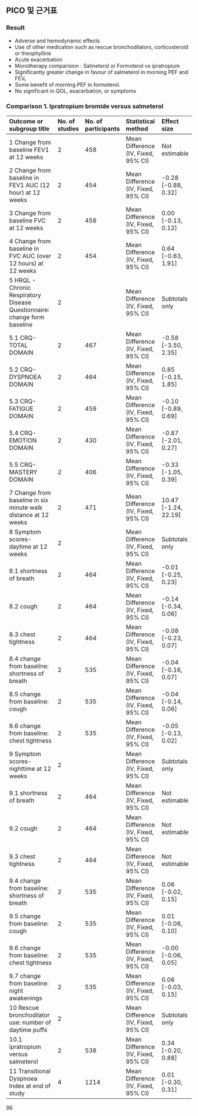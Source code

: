 ## PICO 및 근거표

### Result
- Adverse and hemodynamic effects
- Use of other medication such as rescue bronchodilators, corticosteroid or theophylline
- Acute exacerbation
- Monotherapy comparision : Salmeterol or Formoterol vs ipratropium
- Significantly greater change in favour of salmeterol in morning PEF and FEV₁
- Some benefit of morning PEF in formoterol.
- No significant in QOL, exacerbation, or symptoms

### Comparison 1. Ipratropium bromide versus salmeterol

| Outcome or subgroup title                                  | No. of studies | No. of participants | Statistical method              | Effect size         |
| :--------------------------------------------------------- | :------------- | :------------------ | :------------------------------ | :------------------ |
| 1 Change from baseline FEV1 at 12 weeks                    | 2              | 458                 | Mean Difference (IV, Fixed, 95% CI) | Not estimable       |
| 2 Change from baseline in FEV1 AUC (12 hour) at 12 weeks   | 2              | 454                 | Mean Difference (IV, Fixed, 95% CI) | -0.28 [-0.88, 0.32] |
| 3 Change from baseline FVC at 12 weeks                     | 2              | 458                 | Mean Difference (IV, Fixed, 95% CI) | 0.00 [-0.13, 0.12]  |
| 4 Change from baseline in FVC AUC (over 12 hours) at 12 weeks | 2              | 454                 | Mean Difference (IV, Fixed, 95% CI) | 0.64 [-0.63, 1.91]  |
| 5 HRQL - Chronic Respiratory Disease Questionnaire: change form baseline | 2              |                     | Mean Difference (IV, Fixed, 95% CI) | Subtotals only      |
| 5.1 CRQ- TOTAL DOMAIN                                      | 2              | 467                 | Mean Difference (IV, Fixed, 95% CI) | -0.58 [-3.50, 2.35] |
| 5.2 CRQ- DYSPNOEA DOMAIN                                   | 2              | 464                 | Mean Difference (IV, Fixed, 95% CI) | 0.85 [-0.15, 1.85]  |
| 5.3 CRQ- FATIGUE DOMAIN                                    | 2              | 459                 | Mean Difference (IV, Fixed, 95% CI) | -0.10 [-0.89, 0.69] |
| 5.4 CRQ- EMOTION DOMAIN                                    | 2              | 430                 | Mean Difference (IV, Fixed, 95% CI) | -0.87 [-2.01, 0.27] |
| 5.5 CRQ- MASTERY DOMAIN                                    | 2              | 406                 | Mean Difference (IV, Fixed, 95% CI) | -0.33 [-1.05, 0.39] |
| 7 Change from baseline in six minute walk distance at 12 weeks | 2              | 471                 | Mean Difference (IV, Fixed, 95% CI) | 10.47 [-1.24, 22.19] |
| 8 Symptom scores-daytime at 12 weeks                       | 2              |                     | Mean Difference (IV, Fixed, 95% CI) | Subtotals only      |
| 8.1 shortness of breath                                    | 2              | 464                 | Mean Difference (IV, Fixed, 95% CI) | -0.01 [-0.25, 0.23] |
| 8.2 cough                                                  | 2              | 464                 | Mean Difference (IV, Fixed, 95% CI) | -0.14 [-0.34, 0.06] |
| 8.3 chest tightness                                        | 2              | 464                 | Mean Difference (IV, Fixed, 95% CI) | -0.08 [-0.23, 0.07] |
| 8.4 change from baseline: shortness of breath              | 2              | 535                 | Mean Difference (IV, Fixed, 95% CI) | -0.04 [-0.16, 0.07] |
| 8.5 change from baseline: cough                            | 2              | 535                 | Mean Difference (IV, Fixed, 95% CI) | -0.04 [-0.14, 0.06] |
| 8.6 change from baseline: chest tightness                  | 2              | 535                 | Mean Difference (IV, Fixed, 95% CI) | -0.05 [-0.13, 0.02] |
| 9 Symptom scores-nighttime at 12 weeks                     | 2              |                     | Mean Difference (IV, Fixed, 95% CI) | Subtotals only      |
| 9.1 shortness of breath                                    | 2              | 464                 | Mean Difference (IV, Fixed, 95% CI) | Not estimable       |
| 9.2 cough                                                  | 2              | 464                 | Mean Difference (IV, Fixed, 95% CI) | Not estimable       |
| 9.3 chest tightness                                        | 2              | 464                 | Mean Difference (IV, Fixed, 95% CI) | Not estimable       |
| 9.4 change from baseline: shortness of breath              | 2              | 535                 | Mean Difference (IV, Fixed, 95% CI) | 0.06 [-0.02, 0.15]  |
| 9.5 change from baseline: cough                            | 2              | 535                 | Mean Difference (IV, Fixed, 95% CI) | 0.01 [-0.08, 0.10]  |
| 9.6 change from baseline: chest tightness                  | 2              | 535                 | Mean Difference (IV, Fixed, 95% CI) | -0.00 [-0.06, 0.05] |
| 9.7 change from baseline: night awakenings                 | 2              | 535                 | Mean Difference (IV, Fixed, 95% CI) | 0.06 [-0.03, 0.15]  |
| 10 Rescue bronchodilator use: number of daytime puffs      | 2              |                     | Mean Difference (IV, Fixed, 95% CI) | Subtotals only      |
| 10.1 ipratropium versus salmeterol                         | 2              | 538                 | Mean Difference (IV, Fixed, 95% CI) | 0.34 [-0.20, 0.88]  |
| 11 Transitional Dyspnoea Index at end of study             | 4              | 1214                | Mean Difference (IV, Fixed, 95% CI) | 0.01 [-0.30, 0.31]  |

<PAGE>96